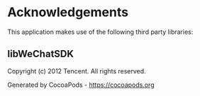 # Acknowledgements
This application makes use of the following third party libraries:

## libWeChatSDK

Copyright (c) 2012 Tencent. All rights reserved.

Generated by CocoaPods - https://cocoapods.org
